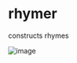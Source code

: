 # rhymer
constructs rhymes

![image](https://user-images.githubusercontent.com/77368058/187568080-7e44bc66-bfb3-4c3c-a2bc-475f3beec1d6.png)
